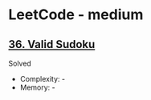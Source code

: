 # LeetCode - medium

## [36. Valid Sudoku](https://leetcode.com/problems/valid-sudoku)

Solved

* Complexity: -
* Memory: -
